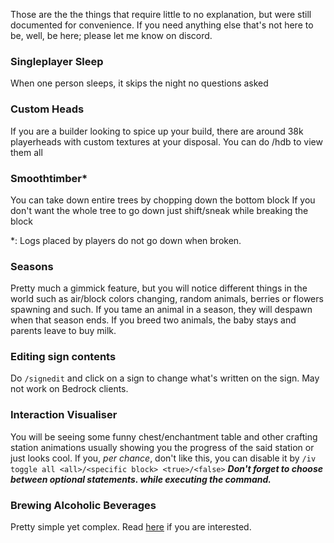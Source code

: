 Those are the the things that require little to no explanation, but were still documented for convenience. If you need anything else that's not here to be, well, be here; please let me know on discord. 

### Singleplayer Sleep
When one person sleeps, it skips the night no questions asked

### Custom Heads
If you are a builder looking to spice up your build, there are around 38k playerheads with custom textures at your disposal.
You can do /hdb to view them all

### Smoothtimber*
You can take down entire trees by chopping down the bottom block
If you don't want the whole tree to go down just shift/sneak while breaking the block

*: Logs placed by players do not go down when broken.

### Seasons
Pretty much a gimmick feature, but you will notice different things in the world such as air/block colors changing, random animals, berries or flowers spawning and such. If you tame an animal in a season, they will despawn when that season ends. If you breed two animals, the baby stays and parents leave to buy milk.

### Editing sign contents
Do `/signedit` and click on a sign to change what's written on the sign.
May not work on Bedrock clients.

### Interaction Visualiser 
You will be seeing some funny chest/enchantment table and other crafting station animations usually showing you the progress of the said station or just looks cool.
If you, *per chance*, don't like this, you can disable it by `/iv toggle all <all>/<specific block> <true>/<false>` 
***Don't forget to choose between optional statements. while executing the command.***

###  Brewing Alcoholic Beverages
Pretty simple yet complex. Read [here](brewing.md) if you are interested.
